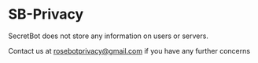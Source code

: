 # SB-Privacy

SecretBot does not store any information on users or servers.

Contact us at rosebotprivacy@gmail.com if you have any further concerns
